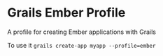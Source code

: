# Grails Ember Profile

A profile for creating Ember applications with Grails

To use it `grails create-app myapp --profile=ember`
